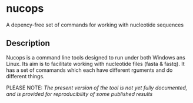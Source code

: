 # nucops
A depency-free set of commands for working with nucleotide sequences

## Description
Nucops is a command line tools designed to run under both Windows ans Linux. Its aim is to facilitate working with nucleotide files (fasta & fastq).
It has a set of comamands which each have different rguments and do different things.

PLEASE NOTE: *The present version of the tool is not yet fully documented, and is provided for reproducibility of some published results*
